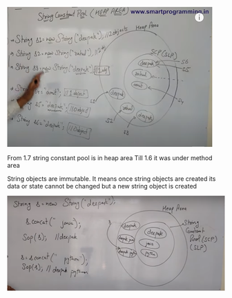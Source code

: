 ![DFS](images/scp1.PNG)

From 1.7 string constant pool is in heap area
Till 1.6 it was under method area

String objects are immutable. It means once string objects are created its data or state cannot be changed but a new string object is created

![DFS](images/scp2.PNG)


